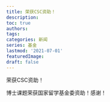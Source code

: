```yaml
---
title: 荣获CSC资助！
description:
toc: true
authors:
tags:
categories: 新闻
series: 基金
lastmod: '2021-07-01'
featuredImage:
draft: false
---
```


荣获CSC资助！

<!--more-->

博士课题荣获国家留学基金委资助！感谢！
